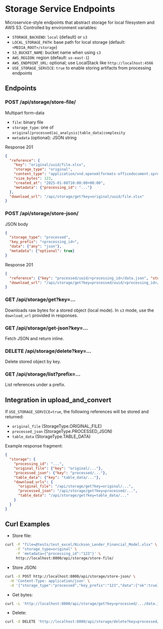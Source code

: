 # Storage Service Endpoints

Microservice-style endpoints that abstract storage for local filesystem and AWS S3. Controlled by environment variables:

- `STORAGE_BACKEND`: `local` (default) or `s3`
- `LOCAL_STORAGE_PATH`: base path for local storage (default: `<MEDIA_ROOT>/storage`)
- `S3_BUCKET_NAME`: bucket name when using `s3`
- `AWS_REGION`: region (default: `us-east-1`)
- `AWS_ENDPOINT_URL`: optional; use LocalStack like `http://localhost:4566`
- `USE_STORAGE_SERVICE`: `true` to enable storing artifacts from processing endpoints

## Endpoints

### POST /api/storage/store-file/
Multipart form-data
- `file`: binary file
- `storage_type`: one of `original|processed|ai_analysis|table_data|complexity`
- `metadata` (optional): JSON string

Response 201
```json
{
  "reference": {
    "key": "original/uuid/file.xlsx",
    "storage_type": "original",
    "content_type": "application/vnd.openxmlformats-officedocument.spreadsheetml.sheet",
    "size_bytes": 123,
    "created_at": "2025-01-08T10:00:00+00:00",
    "metadata": {"processing_id": "..."}
  },
  "download_url": "/api/storage/get?key=original/uuid/file.xlsx"
}
```

### POST /api/storage/store-json/
JSON body
```json
{
  "storage_type": "processed",
  "key_prefix": "<processing_id>",
  "data": {"any": "json"},
  "metadata": {"optional": true}
}
```

Response 201
```json
{
  "reference": {"key": "processed/uuid/<processing_id>/data.json", "storage_type": "processed", "content_type": "application/json", "size_bytes": 123, "created_at": "...", "metadata": {}},
  "download_url": "/api/storage/get?key=processed/uuid/<processing_id>/data.json"
}
```

### GET /api/storage/get?key=...
Downloads raw bytes for a stored object (local mode). In `s3` mode, use the `download_url` provided in responses.

### GET /api/storage/get-json?key=...
Fetch JSON and return inline.

### DELETE /api/storage/delete?key=...
Delete stored object by key.

### GET /api/storage/list?prefix=...
List references under a prefix.

## Integration in upload_and_convert

If `USE_STORAGE_SERVICE=true`, the following references will be stored and returned:
- `original_file` (StorageType.ORIGINAL_FILE)
- `processed_json` (StorageType.PROCESSED_JSON)
- `table_data` (StorageType.TABLE_DATA)

Example response fragment:
```json
{
  "storage": {
    "processing_id": "...",
    "original_file": {"key": "original/..."},
    "processed_json": {"key": "processed/..."},
    "table_data": {"key": "table_data/..."},
    "download_urls": {
      "original_file": "/api/storage/get?key=original/...",
      "processed_json": "/api/storage/get?key=processed/...",
      "table_data": "/api/storage/get?key=table_data/..."
    }
  }
}
```

## Curl Examples

- Store file:
```bash
curl -F "file=@tests/test_excel/Nickson_Lender_Financial_Model.xlsx" \
     -F "storage_type=original" \
     -F 'metadata={"processing_id":"123"}' \
     http://localhost:8000/api/storage/store-file/
```

- Store JSON:
```bash
curl -X POST http://localhost:8000/api/storage/store-json/ \
  -H 'Content-Type: application/json' \
  -d '{"storage_type":"processed","key_prefix":"123","data":{"ok":true}}'
```

- Get bytes:
```bash
curl -L 'http://localhost:8000/api/storage/get?key=processed/.../data.json'
```

- Delete:
```bash
curl -X DELETE 'http://localhost:8000/api/storage/delete?key=processed/.../data.json'
```


